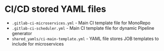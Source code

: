 # CI/CD stored YAML files

- `.gitlab-ci-microservices.yml` - Main CI template file for MonoRepo
- `.gitlab-ci-scheduler.yml` - Main CI template file for dynamic Pipeline generator
- `shared_yamls/ci-main-template.yml` - YAML file stores JOB templates to include for microservices  
